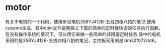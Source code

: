 # motor
有关于电机的一个代码，使用步进电机35BYJ412B-五线四相八拍的笔记
使用cubemx生成，其中ctim文件是网络上下载的简单的定时器轮询的任务执行函数，在没有操作系统的情况下，可以用它来做一些简单的非阻塞定时任务
其中的电机采用的是35BYJ412B-五线四相八拍的笔记，主控板采用的是stm32f072rbt6，
